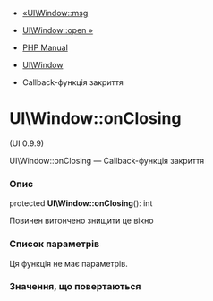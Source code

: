 - [«UI\Window::msg](ui-window.msg.md)
- [UI\Window::open »](ui-window.open.md)

- [PHP Manual](index.md)
- [UI\Window](class.ui-window.md)
- Callback-функція закриття

# UI\Window::onClosing

(UI 0.9.9)

UI\Window::onClosing — Callback-функція закриття

### Опис

protected **UI\Window::onClosing**(): int

Повинен витончено знищити це вікно

### Список параметрів

Ця функція не має параметрів.

### Значення, що повертаються
